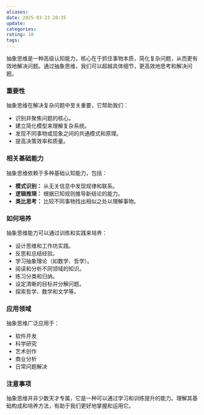 ```yaml
---
aliases:
date: 2025-03-23 20:35
update:
categories:
rating: 10
tags:
---
```



抽象思维是一种高级认知能力，核心在于抓住事物本质，简化复杂问题，从而更有效地解决问题。通过抽象思维，我们可以超越具体细节，更高效地思考和解决问题。

### 重要性

抽象思维在解决复杂问题中至关重要，它帮助我们：
- 识别并聚焦问题的核心。
- 建立简化模型来理解复杂系统。
- 发现不同事物或现象之间的共通模式和原理。
- 提高决策效率和质量。

### 相关基础能力

抽象思维依赖于多种基础认知能力，包括：
- **模式识别：** 从无关信息中发现规律和联系。
- **逻辑推理：** 根据已知规则推导新结论的能力。
- **类比思考：** 比较不同事物找出相似之处以理解事物。

### 如何培养

抽象思维能力可以通过训练和实践来培养：
- 设计思维和工作坊实践。
- 反思和总结经验。
- 学习抽象理论（如数学、哲学）。
- 阅读和分析不同领域的知识。
- 练习分类和归纳。
- 设定清晰的目标并分解问题。
- 探索哲学、数学和文学等。

### 应用领域

抽象思维广泛应用于：
- 软件开发
- 科学研究
- 艺术创作
- 商业分析
- 日常问题解决

### 注意事项

抽象思维并非少数天才专属，它是一种可以通过学习和训练提升的能力。理解其基础构成和培养方法，有助于我们更好地掌握和运用它。

